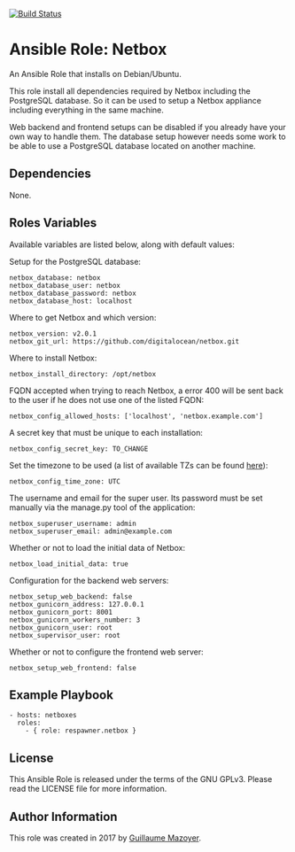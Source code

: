 [![Build Status](https://travis-ci.org/respawner/ansible-role-netbox.svg?branch=master)](https://travis-ci.org/respawner/ansible-role-netbox)

# Ansible Role: Netbox

An Ansible Role that installs on Debian/Ubuntu.

This role install all dependencies required by Netbox including the PostgreSQL
database. So it can be used to setup a Netbox appliance including everything in
the same machine.

Web backend and frontend setups can be disabled if you already have your own
way to handle them. The database setup however needs some work to be able to
use a PostgreSQL database located on another machine.

## Dependencies

None.

## Roles Variables

Available variables are listed below, along with default values:

Setup for the PostgreSQL database:

    netbox_database: netbox
    netbox_database_user: netbox
    netbox_database_password: netbox
    netbox_database_host: localhost

Where to get Netbox and which version:

    netbox_version: v2.0.1
    netbox_git_url: https://github.com/digitalocean/netbox.git

Where to install Netbox:

    netbox_install_directory: /opt/netbox

FQDN accepted when trying to reach Netbox, a error 400 will be sent back to
the user if he does not use one of the listed FQDN:

    netbox_config_allowed_hosts: ['localhost', 'netbox.example.com']

A secret key that must be unique to each installation:

    netbox_config_secret_key: TO_CHANGE

Set the timezone to be used (a list of available TZs can be found
[here](https://en.wikipedia.org/wiki/List_of_tz_database_time_zones)):

    netbox_config_time_zone: UTC

The username and email for the super user. Its password must be set manually
via the manage.py tool of the application:

    netbox_superuser_username: admin
    netbox_superuser_email: admin@example.com

Whether or not to load the initial data of Netbox:

    netbox_load_initial_data: true

Configuration for the backend web servers:

    netbox_setup_web_backend: false
    netbox_gunicorn_address: 127.0.0.1
    netbox_gunicorn_port: 8001
    netbox_gunicorn_workers_number: 3
    netbox_gunicorn_user: root
    netbox_supervisor_user: root

Whether or not to configure the frontend web server:

    netbox_setup_web_frontend: false

## Example Playbook

    - hosts: netboxes
      roles:
        - { role: respawner.netbox }

## License

This Ansible Role is released under the terms of the GNU GPLv3. Please read
the LICENSE file for more information.

## Author Information

This role was created in 2017 by [Guillaume Mazoyer](https://respawner.fr).
